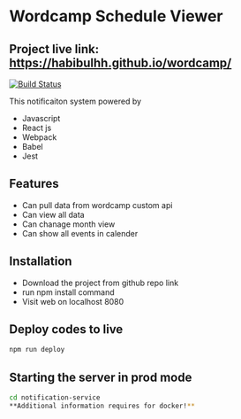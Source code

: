 # Wordcamp Schedule Viewer

## Project live link: https://habibulhh.github.io/wordcamp/

[![Build Status](https://travis-ci.org/joemccann/dillinger.svg?branch=master)](https://travis-ci.org/joemccann/dillinger)

This notificaiton system powered by

- Javascript
- React js
- Webpack
- Babel
- Jest

## Features

- Can pull data from wordcamp custom api
- Can view all data
- Can chanage month view
- Can show all events in calender

## Installation

- Download the project from github repo link
- run npm install command
- Visit web on localhost 8080

## Deploy codes to live

```sh
npm run deploy
```

## Starting the server in prod mode

```sh
cd notification-service
**Additional information requires for docker!**
```
